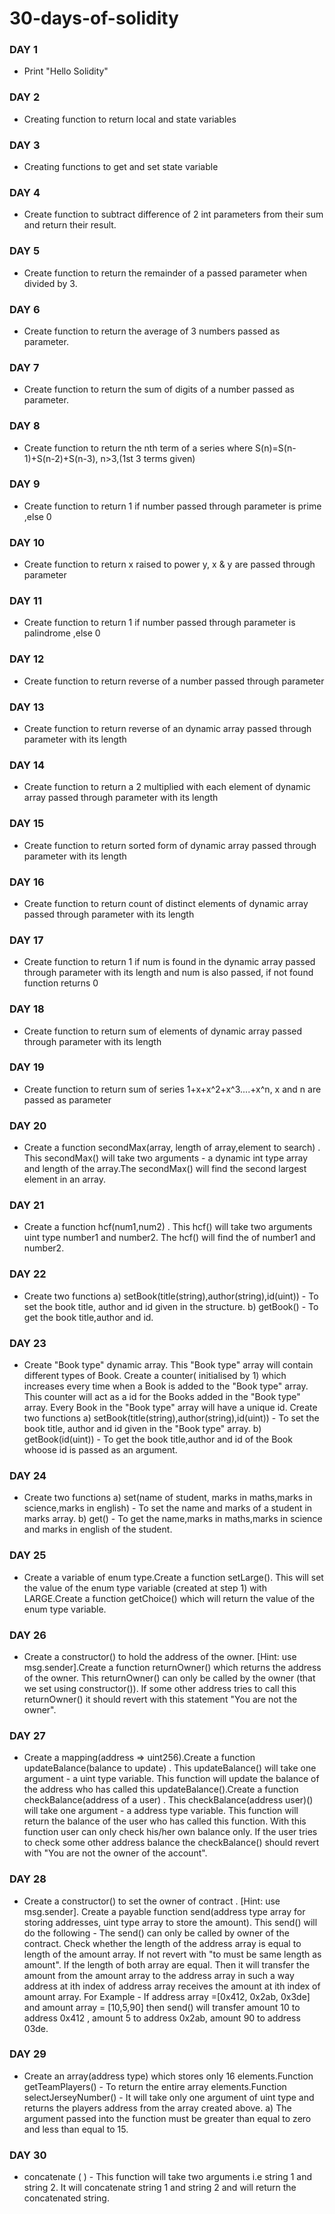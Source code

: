 # 30-days-of-solidity

### DAY 1
- Print "Hello Solidity"

### DAY 2
- Creating function to return local and state variables

### DAY 3
- Creating functions to get and set state variable

### DAY 4
- Create function to subtract difference of 2 int parameters from their sum and return their result.

### DAY 5
- Create function to return the remainder of a passed parameter when divided by 3.

### DAY 6
- Create function to return the average of 3 numbers passed as parameter.

### DAY 7
- Create function to return the sum of digits of a number passed as parameter.

### DAY 8
- Create function to return the nth term of a series where S(n)=S(n-1)+S(n-2)+S(n-3), n>3,(1st 3 terms given)

### DAY 9
- Create function to return 1 if number passed through parameter is prime ,else 0

### DAY 10
- Create function to return x raised to power y, x & y are passed through parameter

### DAY 11
- Create function to return 1 if number passed through parameter is palindrome ,else 0

### DAY 12
- Create function to return reverse of a number passed through parameter

### DAY 13
- Create function to return reverse of an dynamic array passed through parameter with its length

### DAY 14
- Create function to return a 2 multiplied with each element of dynamic array passed through parameter with its length

### DAY 15
- Create function to return sorted form of dynamic array passed through parameter with its length

### DAY 16
- Create function to return count of distinct elements of dynamic array passed through parameter with its length

### DAY 17
- Create function to return 1 if num is found in the dynamic array passed through parameter with its length and num is also passed, if not found function returns 0

### DAY 18
- Create function to return sum of elements of dynamic array passed through parameter with its length

### DAY 19
- Create function to return sum of series 1+x+x^2+x^3....+x^n, x and n are passed as parameter

### DAY 20
- Create a function secondMax(array, length of array,element to search) . This secondMax() will take two arguments - a dynamic int type array and length of the array.The secondMax() will find the second largest element in an array. 

### DAY 21
- Create a function hcf(num1,num2) . This hcf() will take two arguments uint type number1 and number2.
The hcf() will find the of number1 and number2. 

### DAY 22
- Create two functions a) setBook(title(string),author(string),id(uint)) - To set the book title, author and id given in the structure. b) getBook() - To get the book title,author and id.
  
### DAY 23
- Create "Book type" dynamic array. This "Book type" array will contain different types of Book. Create a counter( initialised by 1) which increases every time when a Book is added to the "Book type" array. This counter will act as a id for the Books added in the "Book type" array. Every Book in the "Book type" array will have a unique id. Create two functions a) setBook(title(string),author(string),id(uint)) - To set the book title, author and id given in the "Book type" array. b) getBook(id(uint)) - To get the book title,author and id of the Book whoose id is passed as an argument.

### DAY 24
- Create two functions a) set(name of student, marks in maths,marks in science,marks in english) - To set the name and marks of a student in marks array. b) get() - To get the name,marks in maths,marks in science and marks in english of the student.

### DAY 25
- Create a variable of enum type.Create a function setLarge(). This will set the value of the enum type variable (created at step 1) with LARGE.Create a function getChoice() which will return the value of the enum type variable.

### DAY 26
- Create a constructor() to hold the address of the owner. [Hint: use msg.sender].Create a function returnOwner() which returns the address of the owner. This returnOwner() can only be called by the owner (that we set using constructor()). If some other address tries to call this returnOwner() it should revert with this statement "You are not the owner".

### DAY 27
- Create a mapping(address => uint256).Create a function updateBalance(balance to update) . This updateBalance() will take one argument - a uint type variable. This function will update the balance of the address who has called this updateBalance().Create a function checkBalance(address of a user) . This checkBalance(address user)() will take one argument - a address type variable. This function will return the balance of the user who has called this function. With this function user can only check his/her own balance only. If the user tries to check some other address balance the checkBalance() should revert with "You are not the owner of the account".

### DAY 28
- Create a constructor() to set the owner of contract . [Hint: use msg.sender]. Create a payable function send(address type array for storing addresses, uint type array to store the amount). This send() will do the following - The send() can only be called by owner of the contract. Check whether the length of the address array is equal to length of the amount array. If not revert with "to must be same length as amount".
If the length of both array are equal. Then it will transfer the amount from the amount array to the address array in such a way address at ith index of address array receives the amount at ith index of amount array. For Example - If address array =[0x412, 0x2ab, 0x3de] and amount array = [10,5,90] then send() will transfer amount 10 to address 0x412 , amount 5 to address 0x2ab, amount 90 to address 03de.

### DAY 29
- Create an array(address type) which stores only 16 elements.Function getTeamPlayers() - To return the entire array elements.Function selectJerseyNumber() - It will take only one argument of uint type and returns the players address from the array created above. a) The argument passed into the function must be greater than equal to zero and less than equal to 15. 

### DAY 30
- concatenate ( ) - This function will take two arguments i.e string 1 and string 2. It will concatenate string 1 and string 2 and will return the concatenated string.